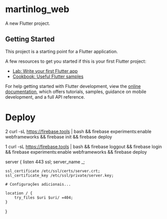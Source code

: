 # martinlog_web

A new Flutter project.

## Getting Started

This project is a starting point for a Flutter application.

A few resources to get you started if this is your first Flutter project:

- [Lab: Write your first Flutter app](https://docs.flutter.dev/get-started/codelab)
- [Cookbook: Useful Flutter samples](https://docs.flutter.dev/cookbook)

For help getting started with Flutter development, view the
[online documentation](https://docs.flutter.dev/), which offers tutorials,
samples, guidance on mobile development, and a full API reference.


# Deploy
2
curl -sL https://firebase.tools | bash &&  firebase experiments:enable webframeworks &&  firebase init &&  firebase deploy


1
curl -sL https://firebase.tools | bash &&  firebase loggout && firebase login && firebase experiments:enable webframeworks &&  firebase deploy


server {
    listen 443 ssl;
    server_name _;

    ssl_certificate /etc/ssl/certs/server.crt;
    ssl_certificate_key /etc/ssl/private/server.key;

    # Configurações adicionais...

    location / {
        try_files $uri $uri/ =404;
    }
}




